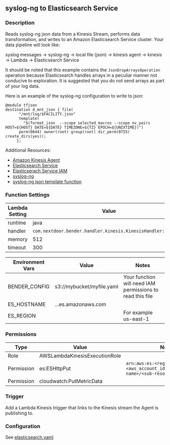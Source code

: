 ## syslog-ng to Elasticsearch Service

### Description

Reads syslog-ng json data from a Kinesis Stream, performs data transformation,
and writes to an Amazon Elasticsearch Service cluster. Your data pipeline will
look like:

syslog messages -> syslog-ng -> local file (json) -> kinesis agent -> kinesis
-> Lambda -> Elasticsearch Service


It should be noted that this example contains the `JsonDropArraysOperation`
operation because Elasticsearch handles arrays in a peculiar manner not
conducive to exploration. It is suggested that you do not send arrays as part
of your log data.

Here is an example of the syslog-ng configuration to write to json:

```
@module tfjson
destination d_mnt_json { file(
      "/mnt/log/$FACILITY.json"
      template(
        "$(format_json  --scope selected_macros --scope nv_pairs HOST=${HOST} DATE=${DATE} TIMEZONE=${TZ} EPOCH=${UNIXTIME})")
      perm(0644) owner(root) group(root) dir_perm(0755) create_dirs(yes));
     };
```


Additional Resources:

* [Amazon Kinesis Agent](https://github.com/awslabs/amazon-kinesis-agent)
* [Elasticsearch Service](https://aws.amazon.com/elasticsearch-service/)
* [Elasticserach Service IAM](http://docs.aws.amazon.com/elasticsearch-service/latest/developerguide/es-createupdatedomains.html#es-createdomain-configure-access-policies)
* [syslog-ng](https://syslog-ng.org/)
* [syslog-ng json template function](https://www.balabit.com/documents/syslog-ng-ose-3.5-guides/en/syslog-ng-ose-guide-admin/html-single/index.html#reference-template-functions)

### Function Settings


| Lambda Setting | Value                                                      |
| -------------- | ---------------------------------------------------------- |
| runtime        | java                                                       |
| handler        | `com.nextdoor.bender.handler.kinesis.KinesisHandler::handler` |
| memory         | 512                                                        |
| timeout        | 300                                                        |

| Environment Vars | Value                     | Notes                        |
| ---------------- | ------------------------- | ---------------------------- |
| BENDER_CONFIG    | s3://mybucket/myfile.yaml | Your function will need IAM permissions to read this file |
| ES_HOSTNAME      | ...es.amazonaws.com       |                              |
| ES_REGION        |                           | For example us-east-1        |


### Permissions

| Type             | Value                           | Notes                  |
| ---------------- | ------------------------------- |----------------------- |
| Role             | AWSLambdaKinesisExecutionRole   |                        |
| Permission       | es:ESHttpPut                    | `arn:aws:es:<region>:<aws_account_id>:domain/<domain-name>/<sub-resource>/*` |
| Permission       | cloudwatch:PutMetricData        |                        |

### Trigger
Add a Lambda Kinesis trigger that links to the Kinesis stream the Agent is
publishing to.

### Configuration

See [elasticsearch.yaml](elasticsearch.yaml)
